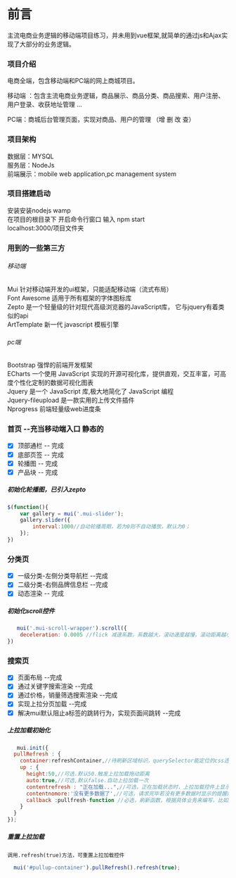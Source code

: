 # 前言
主流电商业务逻辑的移动端项目练习，并未用到vue框架,就简单的通过js和Ajax实现了大部分的业务逻辑。

### 项目介绍
电商全端，包含移动端和PC端的网上商城项目。

移动端 ：包含主流电商业务逻辑，商品展示、商品分类、商品搜索、用户注册、用户登录、收获地址管理 ...

PC端：商城后台管理页面，实现对商品、用户的管理 （增 删 改 查）

### 项目架构
数据层：MYSQL<br>
服务层：NodeJs<br>
前端展示：mobile web application,pc management system<br>

### 项目搭建启动
安装安装nodejs wamp<br>
在项目的根目录下 开启命令行窗口 输入 npm start<br>
localhost:3000/项目文件夹<br>

### 用到的一些第三方
###### 移动端
Mui 针对移动端开发的ui框架，只能适配移动端（流式布局）<br>
Font Awesome  适用于所有框架的字体图标库<br>
Zepto 是一个轻量级的针对现代高级浏览器的JavaScript库， 它与jquery有着类似的api<br>
ArtTemplate 新一代 javascript 模板引擎<br>
###### pc端
Bootstrap 强悍的前端开发框架<br>
ECharts 一个使用 JavaScript 实现的开源可视化库，提供直观，交互丰富，可高度个性化定制的数据可视化图表<br>
Jquery 是一个 JavaScript 库,极大地简化了 JavaScript 编程<br>
Jquery-fileupload 是一款实用的上传文件插件<br>
Nprogress 前端轻量级web进度条<br>

### 首页 --充当移动端入口 静态的
- [x] 顶部通栏 -- 完成
- [x] 底部页签 -- 完成
- [x] 轮播图 -- 完成
- [x] 产品块 -- 完成

##### 初始化轮播图，已引入zepto
```javascript
$(function(){
    var gallery = mui('.mui-slider');
    gallery.slider({
        interval:1000//自动轮播周期，若为0则不自动播放，默认为0；
    });
})
```
### 分类页 
- [x] 一级分类-左侧分类导航栏 --完成
- [x] 二级分类-右侧品牌信息栏 --完成
- [x] 动态渲染 -- 完成

##### 初始化scroll控件
```javascript
   mui('.mui-scroll-wrapper').scroll({
    deceleration: 0.0005 //flick 减速系数，系数越大，滚动速度越慢，滚动距离越小，默认值0.0006
})
```

### 搜索页
- [x] 页面布局 --完成
- [x] 通过关键字搜索渲染 --完成
- [x] 通过价格，销量筛选搜索渲染 --完成
- [x] 实现上拉分页加载 --完成
- [x] 解决mui默认阻止a标签的跳转行为，实现页面间跳转 --完成

##### 上拉加载初始化
```javascript
   mui.init({
  pullRefresh : {
    container:refreshContainer,//待刷新区域标识，querySelector能定位的css选择器均可，比如：id、.class等
    up : {
      height:50,//可选.默认50.触发上拉加载拖动距离
      auto:true,//可选,默认false.自动上拉加载一次
      contentrefresh : "正在加载...",//可选，正在加载状态时，上拉加载控件上显示的标题内容
      contentnomore:'没有更多数据了',//可选，请求完毕若没有更多数据时显示的提醒内容；
      callback :pullfresh-function //必选，刷新函数，根据具体业务来编写，比如通过ajax从服务器获取新数据；
    }
  }
});
```
##### 重置上拉加载
	调用.refresh(true)方法，可重置上拉加载控件
```javascript
  mui('#pullup-container').pullRefresh().refresh(true);
```

